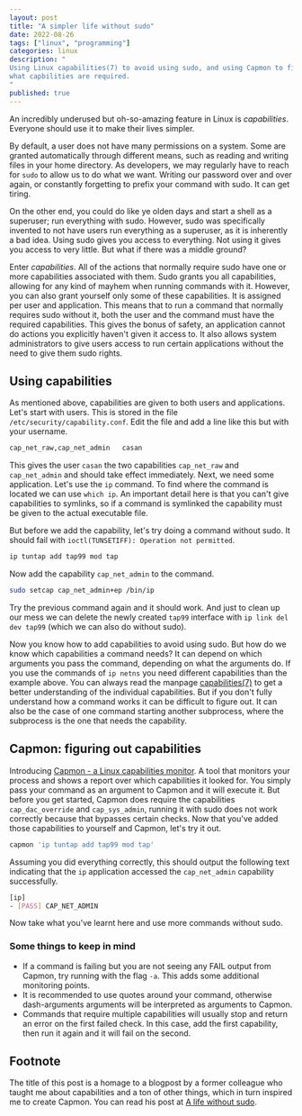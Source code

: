 ```yaml
---
layout: post
title: "A simpler life without sudo"
date: 2022-08-26
tags: ["linux", "programming"]
categories: linux
description: "
Using Linux capabilities(7) to avoid using sudo, and using Capmon to figure out
what capbilities are required.
"
published: true
---
```


An incredibly underused but oh-so-amazing feature in Linux is *capabilities*.
Everyone should use it to make their lives simpler.

By default, a user does not have many permissions on a system. Some are granted
automatically through different means, such as reading and writing files in
your home directory. As developers, we may regularly have to reach for `sudo` to
allow us to do what we want. Writing our password over and over again, or
constantly forgetting to prefix your command with sudo. It can get tiring.

On the other end, you could do like ye olden days and start a shell as a
superuser; run everything with sudo. However, sudo was specifically invented to
not have users run everything as a superuser, as it is inherently a bad idea.
Using sudo gives you access to everything. Not using it gives you access to very
little. But what if there was a middle ground?

Enter *capabilities*. All of the actions that normally require sudo have one or
more capabilities associated with them. Sudo grants you all capabilities,
allowing for any kind of mayhem when running commands with it. However, you can
also grant yourself only some of these capabilities. It is assigned per user and
application. This means that to run a command that normally requires sudo
without it, both the user and the command must have the required capabilities.
This gives the bonus of safety, an application cannot do actions you explicitly
haven't given it access to. It also allows system administrators to give users
access to run certain applications without the need to give them sudo rights.

## Using capabilities

As mentioned above, capabilities are given to both users and applications. Let's
start with users. This is stored in the file `/etc/security/capability.conf`.
Edit the file and add a line like this but with your username.

```sh
cap_net_raw,cap_net_admin	casan
```

This gives the user `casan` the two capabilities `cap_net_raw` and
`cap_net_admin` and should take effect immediately. Next, we need some
application. Let's use the `ip` command. To find where the command is located we
can use `which ip`. An important detail here is that you can't give capabilities
to symlinks, so if a command is symlinked the capability must be given to the
actual executable file.

But before we add the capability, let's try doing a command without sudo. It
should fail with `ioctl(TUNSETIFF): Operation not permitted`.

```sh
ip tuntap add tap99 mod tap
```

Now add the capability `cap_net_admin` to the command.

```sh
sudo setcap cap_net_admin+ep /bin/ip
```

Try the previous command again and it should work. And just to clean up our mess
we can delete the newly created `tap99` interface with `ip link del dev tap99`
(which we can also do without sudo).

Now you know how to add capabilities to avoid using sudo. But how do we know
which capabilities a command needs? It can depend on which arguments you pass
the command, depending on what the arguments do. If you use the commands of `ip
netns` you need different capabilities than the example above. You can always
read the manpage
[capabilities(7)](http://man7.org/linux/man-pages/man7/capabilities.7.html) to
get a better understanding of the individual capabilities. But if you don't
fully understand how a command works it can be difficult to figure out. It can
also be the case of one command starting another subprocess, where the
subprocess is the one that needs the capability.

## Capmon: figuring out capabilities

Introducing [Capmon - a Linux capabilities
monitor](https://github.com/cappe987/capmon). A tool that monitors your process
and shows a report over which capabilities it looked for. You simply pass your
command as an argument to Capmon and it will execute it. But before you get
started, Capmon does require the capabilities `cap_dac_override` and
`cap_sys_admin`, running it with sudo does not work correctly because that
bypasses certain checks. Now that you've added those capabilities to yourself
and Capmon, let's try it out.

```sh
capmon 'ip tuntap add tap99 mod tap'
```

Assuming you did everything correctly, this should output the following text
indicating that the `ip` application accessed the `cap_net_admin` capability
successfully.

```sh
[ip]
- [PASS] CAP_NET_ADMIN
```

Now take what you've learnt here and use more commands without sudo.

### Some things to keep in mind

- If a command is failing but you are not seeing any FAIL output from Capmon,
  try running with the flag `-a`. This adds some additional monitoring points.
- It is recommended to use quotes around your command, otherwise dash-arguments
  arguments will be interpreted as arguments to Capmon.
- Commands that require multiple capabilities will usually stop and return an
  error on the first failed check. In this case, add the first capability, then
  run it again and it will fail on the second.




## Footnote

The title of this post is a homage to a blogpost by a former colleague who
taught me about capabilities and a ton of other things, which in turn inspired
me to create Capmon. You can read his post at [A life without
sudo](https://troglobit.com/2016/12/11/a-life-without-sudo/).


